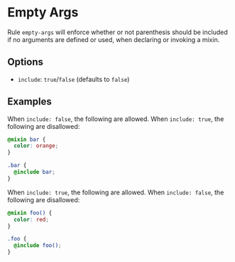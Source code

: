 # Empty Args

Rule `empty-args` will enforce whether or not parenthesis should be included if no arguments are defined or used, when declaring or invoking a mixin.

## Options

* `include`: `true`/`false` (defaults to `false`)

## Examples

When `include: false`, the following are allowed. When `include: true`, the following are disallowed:

```scss
@mixin bar {
  color: orange;
}

.bar {
  @include bar;
}
```

When `include: true`, the following are allowed. When `include: false`, the following are disallowed:

```scss
@mixin foo() {
  color: red;
}

.foo {
  @include foo();
}
```
